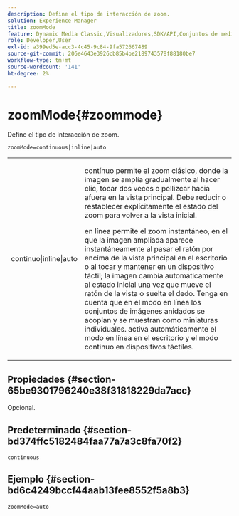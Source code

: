 ```yaml
---
description: Define el tipo de interacción de zoom.
solution: Experience Manager
title: zoomMode
feature: Dynamic Media Classic,Visualizadores,SDK/API,Conjuntos de medios mixtos
role: Developer,User
exl-id: a399ed5e-acc3-4c45-9c84-9fa572667489
source-git-commit: 206e4643e3926cb85b4be2189743578f88180be7
workflow-type: tm+mt
source-wordcount: '141'
ht-degree: 2%

---
```


# zoomMode{#zoommode}

Define el tipo de interacción de zoom.

`zoomMode=continuous|inline|auto`

<table id="table_E314540D347D47699C04EB80D20C0721"> 
 <tbody> 
  <tr> 
   <td colname="col1"> <p> <span class="codeph"> continuo|inline|auto  </span> </p> </td> 
   <td colname="col2"> <p> <span class="codeph"> contínuo  </span> permite el zoom clásico, donde la imagen se amplía gradualmente al hacer clic, tocar dos veces o pellizcar hacia afuera en la vista principal. Debe reducir o restablecer explícitamente el estado del zoom para volver a la vista inicial. </p> <p> <span class="codeph"> en línea  </span> permite el zoom instantáneo, en el que la imagen ampliada aparece instantáneamente al pasar el ratón por encima de la vista principal en el escritorio o al tocar y mantener en un dispositivo táctil; la imagen cambia automáticamente al estado inicial una vez que mueve el ratón de la vista o suelta el dedo. Tenga en cuenta que en el modo <span class="codeph"> en línea </span> los conjuntos de imágenes anidados se acoplan y se muestran como miniaturas individuales. <span class="codeph"> activa automáticamente  </span> el modo en línea en el escritorio y el modo continuo en dispositivos táctiles. </p> </td> 
  </tr> 
 </tbody> 
</table>

## Propiedades {#section-65be9301796240e38f31818229da7acc}

Opcional.

## Predeterminado {#section-bd374ffc5182484faa77a7a3c8fa70f2}

`continuous`

## Ejemplo {#section-bd6c4249bccf44aab13fee8552f5a8b3}

`zoomMode=auto`
